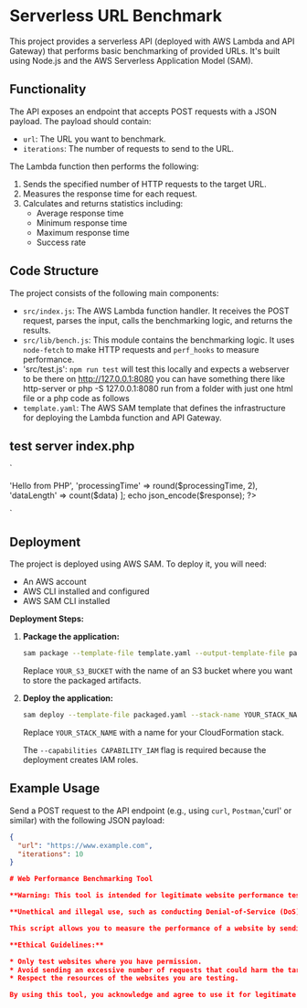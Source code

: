 # Serverless URL Benchmark

This project provides a serverless API (deployed with AWS Lambda and API Gateway) that performs basic benchmarking of provided URLs. It's built using Node.js and the AWS Serverless Application Model (SAM).

## Functionality

The API exposes an endpoint that accepts POST requests with a JSON payload. The payload should contain:

* `url`: The URL you want to benchmark.
* `iterations`: The number of requests to send to the URL.

The Lambda function then performs the following:

1.  Sends the specified number of HTTP requests to the target URL.
2.  Measures the response time for each request.
3.  Calculates and returns statistics including:
    * Average response time
    * Minimum response time
    * Maximum response time
    * Success rate

## Code Structure

The project consists of the following main components:

* `src/index.js`: The AWS Lambda function handler. It receives the POST request, parses the input, calls the benchmarking logic, and returns the results.
* `src/lib/bench.js`:  This module contains the benchmarking logic. It uses `node-fetch` to make HTTP requests and `perf_hooks` to measure performance.
* 'src/test.js': `npm run test` will test this locally and expects a webserver to be there on http://127.0.0.1:8080 you can have something there like http-server or php -S 127.0.0.1:8080 run from a folder with just one html file or a php code as follows
* `template.yaml`: The AWS SAM template that defines the infrastructure for deploying the Lambda function and API Gateway.

## test server index.php
`
<?php

header('Content-Type: application/json');

$data = [];
$start = microtime(true);

// Simulate some processing
for ($i = 0; $i < 10000; $i++) {
    $data[] = $i * 2;
}

$end = microtime(true);
$processingTime = ($end - $start) * 1000; // in milliseconds

$response = [
    'message' => 'Hello from PHP',
    'processingTime' => round($processingTime, 2),
    'dataLength' => count($data)
];

echo json_encode($response);

?>

`
## Deployment

The project is deployed using AWS SAM. To deploy it, you will need:

* An AWS account
* AWS CLI installed and configured
* AWS SAM CLI installed

**Deployment Steps:**

1.  **Package the application:**

    ```bash
    sam package --template-file template.yaml --output-template-file packaged.yaml --s3-bucket YOUR_S3_BUCKET
    ```

    Replace `YOUR_S3_BUCKET` with the name of an S3 bucket where you want to store the packaged artifacts.

2.  **Deploy the application:**

    ```bash
    sam deploy --template-file packaged.yaml --stack-name YOUR_STACK_NAME --capabilities CAPABILITY_IAM
    ```

    Replace `YOUR_STACK_NAME` with a name for your CloudFormation stack.

    The `--capabilities CAPABILITY_IAM` flag is required because the deployment creates IAM roles.

## Example Usage

Send a POST request to the API endpoint (e.g., using `curl`, `Postman`,'curl' or similar) with the following JSON payload:

```json
{
  "url": "https://www.example.com",
  "iterations": 10
}

# Web Performance Benchmarking Tool

**Warning: This tool is intended for legitimate website performance testing on websites where you have explicit permission to do so (e.g., your own websites or testing environments).**

**Unethical and illegal use, such as conducting Denial-of-Service (DoS) attacks against websites without authorization, is strictly prohibited. The developer of this tool is not responsible for any misuse.**

This script allows you to measure the performance of a website by sending a specified number of requests and analyzing the response times. Please use it responsibly and ethically.

**Ethical Guidelines:**

* Only test websites where you have permission.
* Avoid sending an excessive number of requests that could harm the target website's availability.
* Respect the resources of the websites you are testing.

By using this tool, you acknowledge and agree to use it for legitimate purposes only.;) jthoma stands for Jiju Thomas Mathew, which is my full name
